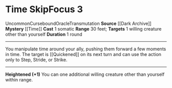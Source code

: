 ﻿---
actions: '[one-action]'
area: null
bloodline: null
component:
- Somatic
cost: null
deity: null
domain: null
duration: 1 round
element: null
heighten: '+1'
heighten_level: 3, 4, 5, 6, 7, 8, 9, 10
id: '1196'
lesson: null
level: '3'
mystery: '[[DATABASE/oraclemystery/Time|Time]]'
name: Time Skip
patron_theme: null
range: 30 feet
rarity: Uncommon
requirement: null
saving_throw: null
school: Transmutation
source: '[[DATABASE/source/Dark Archive|Dark Archive]]'
target: 1 willing creature other than yourself
tradition: null
trait:
- '[[DATABASE/trait/Cursebound|Cursebound]]'
- '[[DATABASE/trait/Oracle|Oracle]]'
- '[[DATABASE/trait/Transmutation|Transmutation]]'
- '[[DATABASE/trait/Uncommon|Uncommon]]'
trigger: null
type: Focus

---
# Time Skip<span class="item-type">Focus 3</span>

<span class="trait-uncommon item-trait">Uncommon</span><span class="item-trait">Cursebound</span><span class="item-trait">Oracle</span><span class="item-trait">Transmutation</span>
**Source** [[Dark Archive]]
**Mystery** [[Time]]
**Cast** <span class="action-icon">1</span> somatic
**Range** 30 feet; **Targets** 1 willing creature other than yourself
**Duration** 1 round

---
You manipulate time around your ally, pushing them forward a few moments in time. The target is [[Quickened]] on its next turn and can use the action only to Step, Stride, or Strike.

---
**Heightened (+1)** You can one additional willing creature other than yourself within range.